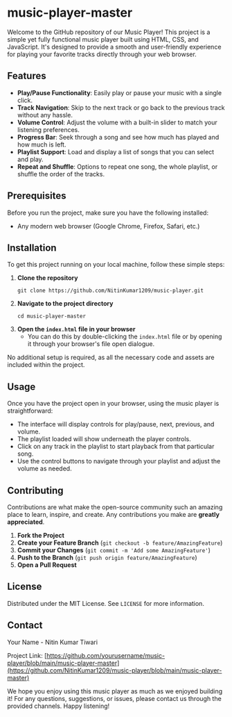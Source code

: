 # music-player-master

Welcome to the GitHub repository of our Music Player! This project is a simple yet fully functional music player built using HTML, CSS, and JavaScript. It's designed to provide a smooth and user-friendly experience for playing your favorite tracks directly through your web browser.

## Features

- **Play/Pause Functionality**: Easily play or pause your music with a single click.
- **Track Navigation**: Skip to the next track or go back to the previous track without any hassle.
- **Volume Control**: Adjust the volume with a built-in slider to match your listening preferences.
- **Progress Bar**: Seek through a song and see how much has played and how much is left.
- **Playlist Support**: Load and display a list of songs that you can select and play.
- **Repeat and Shuffle**: Options to repeat one song, the whole playlist, or shuffle the order of the tracks.

## Prerequisites

Before you run the project, make sure you have the following installed:
- Any modern web browser (Google Chrome, Firefox, Safari, etc.)

## Installation

To get this project running on your local machine, follow these simple steps:

1. **Clone the repository**
   ```
   git clone https://github.com/NitinKumar1209/music-player.git
   ```
2. **Navigate to the project directory**
   ```
   cd music-player-master
   ```
3. **Open the `index.html` file in your browser**
   - You can do this by double-clicking the `index.html` file or by opening it through your browser's file open dialogue.

No additional setup is required, as all the necessary code and assets are included within the project.

## Usage

Once you have the project open in your browser, using the music player is straightforward:
- The interface will display controls for play/pause, next, previous, and volume.
- The playlist loaded will show underneath the player controls.
- Click on any track in the playlist to start playback from that particular song.
- Use the control buttons to navigate through your playlist and adjust the volume as needed.

## Contributing

Contributions are what make the open-source community such an amazing place to learn, inspire, and create. Any contributions you make are **greatly appreciated**.

1. **Fork the Project**
2. **Create your Feature Branch** (`git checkout -b feature/AmazingFeature`)
3. **Commit your Changes** (`git commit -m 'Add some AmazingFeature'`)
4. **Push to the Branch** (`git push origin feature/AmazingFeature`)
5. **Open a Pull Request**

## License

Distributed under the MIT License. See `LICENSE` for more information.

## Contact

Your Name - Nitin Kumar Tiwari

Project Link: [https://github.com/yourusername/music-player/blob/main/music-player-master](https://github.com/NitinKumar1209/music-player/blob/main/music-player-master)

We hope you enjoy using this music player as much as we enjoyed building it! For any questions, suggestions, or issues, please contact us through the provided channels. Happy listening!
